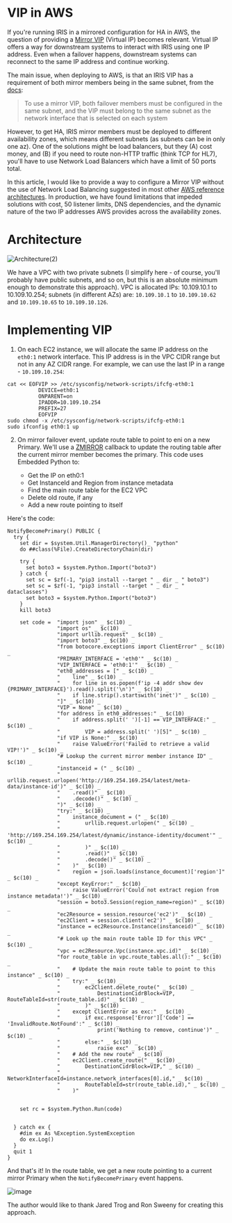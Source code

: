 # VIP in AWS

If you're running IRIS in a mirrored configuration for HA in AWS, the question of providing a [Mirror VIP](https://docs.intersystems.com/irislatest/csp/docbook/DocBook.UI.Page.cls?KEY=GHA_mirror_set_config#GHA_mirror_set_virtualip) (Virtual IP) becomes relevant. Virtual IP offers a way for downstream systems to interact with IRIS using one IP address. Even when a failover happens, downstream systems can reconnect to the same IP address and continue working.

The main issue, when deploying to AWS, is that an IRIS VIP has a requirement of both mirror members being in the same subnet, from the [docs](https://docs.intersystems.com/irislatest/csp/docbook/DocBook.UI.Page.cls?KEY=GHA_mirror_set#GHA_mirror_set_comm_vip):

> To use a mirror VIP, both failover members must be configured in the same subnet, and the VIP must belong to the same subnet as the network interface that is selected on each system

However, to get HA, IRIS mirror members must be deployed to different availability zones, which means different subnets (as subnets can be in only one az). One of the solutions might be load balancers, but they (A) cost money, and (B) if you need to route non-HTTP traffic (think TCP for HL7), you'll have to use Network Load Balancers which have a limit of 50 ports total.

In this article, I would like to provide a way to configure a Mirror VIP without the use of Network Load Balancing suggested in most other [AWS reference architectures](https://aws-quickstart.github.io/quickstart-intersystems-iris/#_architecture). In production, we have found limitations that impeded solutions with cost, 50 listener limits, DNS dependencies, and the dynamic nature of the two IP addresses AWS provides across the availability zones.

# Architecture

![Architecture(2)](https://user-images.githubusercontent.com/5127457/195048823-81285e2a-447e-4d3a-a769-1d89cb50639b.png)

We have a VPC with two private subnets (I simplify here - of course, you'll probably have public subnets, and so on, but this is an absolute minimum enough to demonstrate this approach). VPC is allocated IPs: 10.109.10.1 to 10.109.10.254; subnets (in different AZs) are: `10.109.10.1` to `10.109.10.62` and `10.109.10.65` to `10.109.10.126`.

# Implementing VIP

1. On each EC2 instance, we will allocate the same IP address on the `eth0:1` network interface. This IP address is in the VPC CIDR range but not in any AZ CIDR range. For example, we can use the last IP in a range - `10.109.10.254`:

```
cat << EOFVIP >> /etc/sysconfig/network-scripts/ifcfg-eth0:1
          DEVICE=eth0:1
          ONPARENT=on
          IPADDR=10.109.10.254
          PREFIX=27
          EOFVIP
sudo chmod -x /etc/sysconfig/network-scripts/ifcfg-eth0:1
sudo ifconfig eth0:1 up
```

2. On mirror failover event, update route table to point to eni on a new Primary. We'll use a [ZMIRROR](https://docs.intersystems.com/irislatest/csp/docbook/DocBook.UI.Page.cls?KEY=GHA_mirror_set_config#GHA_mirror_set_tunable_params_zmirror_routine) callback to update the routing table after the current mirror member becomes the primary. This code uses Embedded Python to:

    - Get the IP on eth0:1
    - Get InstanceId and Region from instance metadata
    - Find the main route table for the EC2 VPC
    - Delete old route, if any
    - Add a new route pointing to itself
    
Here's the code:

```
NotifyBecomePrimary() PUBLIC {
  try {
    set dir = $system.Util.ManagerDirectory()_ "python"
    do ##class(%File).CreateDirectoryChain(dir)
    
    try {
      set boto3 = $system.Python.Import("boto3")
    } catch {
      set sc = $zf(-1, "pip3 install --target " _ dir _ " boto3")
      set sc = $zf(-1, "pip3 install --target " _ dir _ " dataclasses")
      set boto3 = $system.Python.Import("boto3")
    }
    kill boto3

    set code =  "import json" _ $c(10) _
				"import os" _ $c(10) _
				"import urllib.request" _ $c(10) _
				"import boto3" _ $c(10) _
				"from botocore.exceptions import ClientError" _ $c(10) _
				"PRIMARY_INTERFACE = 'eth0'" _ $c(10) _
				"VIP_INTERFACE = 'eth0:1'" _ $c(10) _
				"eth0_addresses = [" _ $c(10) _
				"    line" _ $c(10) _
				"    for line in os.popen(f'ip -4 addr show dev {PRIMARY_INTERFACE}').read().split('\n')" _ $c(10) _
				"    if line.strip().startswith('inet')" _ $c(10) _
				"]" _ $c(10) _
				"VIP = None" _ $c(10) _
				"for address in eth0_addresses:" _ $c(10) _
				"    if address.split(' ')[-1] == VIP_INTERFACE:" _ $c(10) _
				"        VIP = address.split(' ')[5]" _ $c(10) _
				"if VIP is None:" _ $c(10) _
				"    raise ValueError('Failed to retrieve a valid VIP!')" _ $c(10) _
				"# Lookup the current mirror member instance ID" _ $c(10) _
				"instanceid = (" _ $c(10) _
				"    urllib.request.urlopen('http://169.254.169.254/latest/meta-data/instance-id')" _ $c(10) _
				"    .read()" _ $c(10) _
				"    .decode()" _ $c(10) _
				")" _ $c(10) _
				"try:" _ $c(10) _
				"    instance_document = (" _ $c(10) _
				"        urllib.request.urlopen(" _ $c(10) _
				"            'http://169.254.169.254/latest/dynamic/instance-identity/document'" _ $c(10) _
				"        )" _ $c(10) _
				"        .read()" _ $c(10) _
				"        .decode()" _ $c(10) _
				"    )" _ $c(10) _
				"    region = json.loads(instance_document)['region']" _ $c(10) _
				"except KeyError:" _ $c(10) _
				"    raise ValueError('Could not extract region from instance metadata!')" _ $c(10) _
				"session = boto3.Session(region_name=region)" _ $c(10) _
				"ec2Resource = session.resource('ec2')" _ $c(10) _
				"ec2Client = session.client('ec2')" _ $c(10) _
				"instance = ec2Resource.Instance(instanceid)" _ $c(10) _
				"# Look up the main route table ID for this VPC" _ $c(10) _
				"vpc = ec2Resource.Vpc(instance.vpc.id)" _ $c(10) _
				"for route_table in vpc.route_tables.all():" _ $c(10) _
				"    # Update the main route table to point to this instance" _ $c(10) _
				"    try:" _ $c(10) _
				"        ec2Client.delete_route(" _ $c(10) _
				"            DestinationCidrBlock=VIP, RouteTableId=str(route_table.id)" _ $c(10) _
				"        )" _ $c(10) _
				"    except ClientError as exc:" _ $c(10) _
				"        if exc.response['Error']['Code'] == 'InvalidRoute.NotFound':" _ $c(10) _
				"            print('Nothing to remove, continue')" _ $c(10) _
				"        else:" _ $c(10) _
				"            raise exc" _ $c(10) _
				"    # Add the new route" _ $c(10) _
				"    ec2Client.create_route(" _ $c(10) _
				"        DestinationCidrBlock=VIP," _ $c(10) _
				"        NetworkInterfaceId=instance.network_interfaces[0].id," _ $c(10) _
				"        RouteTableId=str(route_table.id)," _ $c(10) _
				"    )"

    
    set rc = $system.Python.Run(code)

 
  } catch ex {
    #dim ex As %Exception.SystemException
    do ex.Log()
  }
  quit 1
}
```

And that's it! In the route table, we get a new route pointing to a current mirror Primary when the `NotifyBecomePrimary` event happens.

![image](https://user-images.githubusercontent.com/5127457/195042101-32f7851a-0ba7-462d-8e0d-0a68c75097aa.png)

The author would like to thank Jared Trog and Ron Sweeny for creating this approach.
